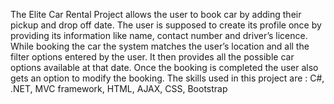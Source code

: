 The Elite Car Rental Project allows the user to book car by adding their pickup and drop off date. The user is supposed to create its profile once by providing its information like name, contact number and driver’s licence. While booking the car the system matches the user’s location and all the filter options entered by the user. It then provides all the possible car options available at that date. Once the booking is completed the user also gets an option to modify the booking. The skills used in this project are : C#, .NET, MVC framework, HTML, AJAX, CSS, Bootstrap

